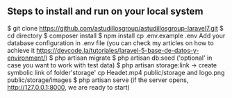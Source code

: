 ## Steps to install and run on your local system
$ git clone https://github.com/astudillosgroup/astudillosgroup-laravel7.git
$ cd directory
$ composer install
$ npm install
cp .env.example .env Add your database configuration in .env file (you can check my articles on how to achieve it https://devcode.la/tutoriales/laravel-5-base-de-datos-y-environment/)
$ php artisan migrate 
$ php artisan db:seed ('optional' in case you want to work with test data)
$ php artisan storage:link -> create symbolic link of folder'storage' 
cp Headet.mp4  public/storage and logo.png public/storage/images
$ php artisan serve (if the server opens, http://127.0.0.1:8000, we are ready to start)